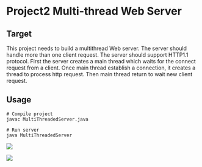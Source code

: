 # Project2 Multi-thread Web Server

## Target

This project needs to build a multithread Web server. The server should handle more than one client request. The server should support HTTP1.1 protocol. First the server creates a main thread which waits for the connect request from a client. Once main thread establish a connection, it creates a thread to process http request. Then main thread return to wait new client request.

## Usage

```shell
# Compile project
javac MultiThreadedServer.java

# Run server
java MultiThreadedServer
```

![](https://i.loli.net/2019/09/21/cPeFzGjIsLptHaw.png)

![](https://i.loli.net/2019/09/21/PZ2a8pMICvilOL5.png)
